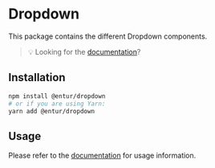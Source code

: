 # Dropdown

This package contains the different Dropdown components.

> 💡 Looking for the [documentation](https://design.entur.org/komponenter/)?

## Installation

```sh
npm install @entur/dropdown
# or if you are using Yarn:
yarn add @entur/dropdown
```

## Usage

Please refer to the [documentation](https://design.entur.org/komponenter/) for usage information.
